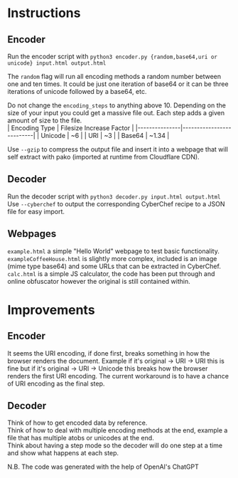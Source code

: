 # Instructions  
## Encoder  
Run the encoder script with `python3 encoder.py {random,base64,uri or unicode} input.html output.html`  

The `random` flag will run all encoding methods a random number between one and ten times. It could be just one iteration of base64 or it can be three iterations of unicode followed by a base64, etc.  

Do not change the `encoding_steps` to anything above 10. Depending on the size of your input you could get a massive file out. Each step adds a given amount of size to the file.  
| Encoding Type | Filesize Increase Factor |
|---------------|--------------------------|
| Unicode       | ~6                       |
| URI           | ~3                       |
| Base64        | ~1.34                    |  

Use `--gzip` to compress the output file and insert it into a webpage that will self extract with pako (imported at runtime from Cloudflare CDN).  
## Decoder  
Run the decoder script with `python3 decoder.py input.html output.html`  
Use `--cyberchef` to output the corresponding CyberChef recipe to a JSON file for easy import.  
## Webpages  
`example.html` a simple "Hello World" webpage to test basic functionality.  
`exampleCoffeeHouse.html` is slightly more complex, included is an image (mime type base64) and some URLs that can be extracted in CyberChef.  
`calc.html` is a simple JS calculator, the code has been put through and online obfuscator however the original is still contained within.  

# Improvements
## Encoder
It seems the URI encoding, if done first, breaks something in how the browser renders the document. Example if it's original -> URI -> URI this is fine but if it's original -> URI -> Unicode this breaks how the browser renders the first URI encoding. The current workaround is to have a chance of URI encoding as the final step.  
## Decoder 
Think of how to get encoded data by reference.  
Think of how to deal with multiple encoding methods at the end, example a file that has multiple atobs or unicodes at the end.  
Think about having a step mode so the decoder will do one step at a time and show what happens at each step.  

N.B. The code was generated with the help of OpenAI's ChatGPT  
